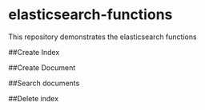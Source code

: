 # elasticsearch-functions

This repository demonstrates the elasticsearch functions 

##Create Index

##Create Document

##Search documents

##Delete index


